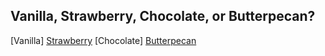 ## Vanilla, Strawberry, Chocolate, or Butterpecan?

[Vanilla]
[Strawberry](Strawberry.md)
[Chocolate]
[Butterpecan](Butterpecan.md)